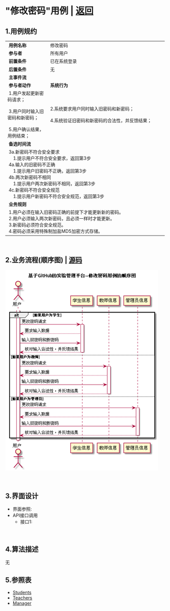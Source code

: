 # "修改密码"用例 | [返回](../README.md#6)

## 1.用例规约

<table >
    <tr>
        <td width="150"> <b>&nbsp;用例名称</b></td>
        <td colspan="2" width="700">&nbsp;修改密码</td>
    </tr>
    <tr>
        <td width="150"> <b>&nbsp;参与者</b></td>
        <td colspan="2" width="700">&nbsp;所有用户</td>
    </tr>
    <tr>
        <td width="150"> <b>&nbsp;前置条件</b></td>
        <td colspan="2" width="700">&nbsp;已在系统登录</td>
    </tr>
    <tr>
        <td width="150"> <b>&nbsp;后置条件</b></td>
        <td colspan="2" width="700">&nbsp;无</td>
    </tr>
    <tr>
        <td colspan="3" width="200"> <b>&nbsp;主事件流</b></td>
    </tr>
    <tr>
        <td colspan="2" width="180"> <b>&nbsp;参与者动作</b></td>
        <td width="410"> <b>&nbsp;系统行为</b></td>
    </tr>
    <tr>
        <td colspan="2" width="180">
            <span>&nbsp;1.用户发起更新密码请求；</span>
            <br>
            <span>&nbsp;</span>
            <br>
            <span>&nbsp;3.用户同时输入旧密码和新密码；</span>
            <br>
            <span>&nbsp;</span>
            <br>
            <span>&nbsp;5.用户确认结果，用例结束；</span>
        </td>
        <td width="480">
            <span>&nbsp;</span>
            <br>
            <span>&nbsp;2.系统要求用户同时输入旧密码和新密码；</span>
            <br>
            <span>&nbsp;</span>
            <br>
            <span>&nbsp;4.系统验证旧密码和新密码的合法性，并反馈结果；</span>
            <br>
            <span>&nbsp;</span>
        </td>
    </tr>
    <tr>
        <td colspan="3" width="200"> <b>&nbsp;备选时间流</b></td>
    </tr>
    <tr>
        <td colspan="3" width="200">
            <span>&nbsp;3a.新密码不符合安全要求</span>
            <br>
            <span>&nbsp;&emsp;1.提示用户不符合安全要求，返回第3步</span>
            <br>
            <span>&nbsp;4a.输入的旧密码不正确</span>
            <br>
            <span>&nbsp;&emsp;1.提示用户旧密码不正确，返回第3步</span>
            <br>
            <span>&nbsp;4b.两次新密码不相同</span>
            <br>
            <span>&nbsp;&emsp;1.提示用户两次新密码不相同，返回第3步</span>
            <br>
            <span>&nbsp;4c.新密码不符合安全规范</span>
            <br>
            <span>&nbsp;&emsp;1.提示用户新密码不符合安全规范，返回第3步</span>
        </td>
    </tr>
    <tr>
        <td colspan="3" width="200"> <b>&nbsp;业务规则</b></td>
    </tr>
    <tr>
        <td colspan="3" width="200">
            <span>&nbsp;1.用户必须在输入旧密码正确的前提下才能更新新的密码。</span>
            <br>
            <span>&nbsp;2.用户必须输入两次新密码，且必须一样时才能更新。</span>
            <br>
            <span>&nbsp;3.新密码必须符合安全规范。</span>
            <br>
            <span>&nbsp;4.密码必须采用特殊制加盐MD5加密方式存储。</span>
        </td>
    </tr>
</table>

<br>

## 2.业务流程(顺序图) | [源码](../puml/ModifyPassword.puml)
![img](../picture/ModifyPasswordSe.png)

<br>

## 3.界面设计
* 界面参照:
* API接口调用
    * 接口1:
    
    
<br>

## 4.算法描述
无

## 5.参照表
* [Students](../Markdown/DataBase.md#students学生表)
* [Teachers](../Markdown/DataBase.md#teachers教师表)
* [Manager](../Markdown/DataBase.md#manager管理员表)